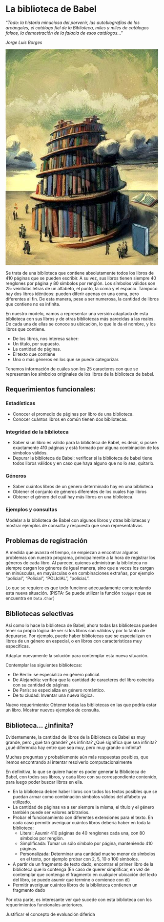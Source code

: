 # La biblioteca de Babel

_"Todo: la historia minuciosa del porvenir, las autobiografías de los arcángeles, el catálogo fiel de la Biblioteca, miles y miles de catálogos falsos, la demostración de la falacia de esos catálogos..."_

_Jorge Luis Borges_

![biblioteca](biblioteca-babel.jpg)

Se trata de una biblioteca que contiene absolutamente todos los libros de 410 páginas que se pueden escribir. A su vez, sus libros tienen siempre 40 renglones por página y 80 símbolos por renglón. Los símbolos válidos son 25: veintidós letras de un alfabeto, el punto, la coma y el espacio. Tampoco hay dos libros idénticos: pueden diferir apenas en una coma, pero diferentes al fin. De esta manera, pese a ser numerosa, la cantidad de libros que contiene no es infinita. 

En nuestro modelo, vamos a representar una versión adaptada de esta biblioteca con sus libros y de otras bibliotecas más parecidas a las reales. De cada una de ellas se conoce su ubicación, lo que le da el nombre, y los libros que contiene. 
- De los libros, nos interesa saber:
- Un título, por supuesto.
- La cantidad de páginas.
- El texto que contiene
- Uno o más géneros en los que se puede categorizar.

Tenemos información de cuáles son los 25 caracteres con que se representan los símbolos originales de los libros de la biblioteca de babel. 

## Requerimientos funcionales:

### Estadísticas 
- Conocer el promedio de páginas por libro de una biblioteca.
- Conocer cuántos libros en común tienen dos bibliotecas. 

### Integridad de la biblioteca 
- Saber si un libro es válido para la biblioteca de Babel, es decir, si posee exactamente 410 páginas y está formado por alguna combinación de los símbolos válidos. 
- Depurar la biblioteca de Babel: verificar si la biblioteca de babel tiene todos libros válidos y en caso que haya alguno que no lo sea, quitarlo.

### Géneros
- Saber cuántos libros de un género determinado hay en una biblioteca
- Obtener el conjunto de géneros diferentes de los cuales hay libros 
- Obtener el género del cuál hay más libros en una biblioteca. 

### Ejemplos y consultas
Modelar a la biblioteca de Babel con algunos libros y otras bibliotecas y  mostrar ejemplos de consulta y respuesta que sean representativos 

## Problemas de registración 
A medida que avanza el tiempo, se empiezan a encontrar algunos problemas con nuestro programa, principalmente a la hora de registrar los géneros de cada libro. Al parecer, quienes administran la biblioteca no siempre cargan los géneros de igual manera, sino que a veces los cargan en minúsculas, en mayúsculas o en combinaciones extrañas, por ejemplo “policial”, “Policial”, “POLIcIAL”, “policiaL”.

Lo que se requiere es que todo funcione adecuadamente contemplando esta nueva situación. (PISTA: Se puede utilizar la función `toUpper` que se encuentra en `Data.Char`)

## Bibliotecas selectivas
Así como lo hace la biblioteca de Babel, ahora todas las bibliotecas pueden tener su propia lógica de ver si los libros son válidos y por lo tanto de depurarse. Por ejemplo, puede haber bibliotecas que se especializan en libros de un género en especial, o en libros con características muy específicas. 

Adaptar nuevamente la solución para contemplar esta nueva situación.

Contemplar las siguientes bibliotecas:
- De Berlín: se especializa en género policial.
- De Alejandría: verifica que la cantidad de caracteres del libro coincida con su cantidad de páginas. 
- De París: se especializa en género romántico.
- De tu ciudad: Inventar una nueva lógica.

Nuevo requerimiento: Obtener todas las bibliotecas en las que podría estar un libro.
Mostrar nuevos ejemplos de consulta.

## Biblioteca… ¿infinita?
Evidentemente, la cantidad de libros de la Biblioteca de Babel es muy grande, pero ¿qué tan grande? ¿es infinita? ¿Qué significa que sea infinita? ¿qué diferencia hay entre que sea muy, pero muy grande o infinita? 

Muchas preguntas y probablemente aún más respuestas posibles, que iremos encontrando al intentar resolverlo computacionalmente

En definitiva, lo que se quiere hacer es poder generar la Biblioteca de Babel, con todos sus libros, y cada libro con su correspondiente contenido, para luego poder buscar libros en ella.
- En la biblioteca deben haber libros con todos los textos posibles que se puedan armar como combinación símbolos válidos del alfabeto ya utilizado.
- La cantidad de páginas va a ser siempre la misma, el título y el género también puede ser valores arbitrarios. 
- Probar el funcionamiento con diferentes extensiones para el texto. En cada caso permitir averiguar cuántos libros debería haber en toda la biblioteca:
  - Literal: Asumir 410 páginas de 40 renglones cada una, con 80 símbolos por renglón.
  - Simplificada: Tomar un sólo símbolo por página, manteniendo 410 páginas. 
  - Personalizada: Determinar una cantidad mucho menor de símbolos en el texto, por ejemplo probar con 2, 5, 10 o 100 símbolos. 
- A partir de un fragmento de texto dado, encontrar el primer libro de la biblioteca que lo contenga (En caso de querer simplificar, en vez de contemplar que contenga el fragmento en cualquier ubicación del texto del libro, se puede asumir que termine o comience con él)
- Permitir averiguar cuántos libros de la biblioteca contienen un fragmento dado

Por otra parte, es interesante ver qué sucede con esta biblioteca con los requerimientos funcionales anteriores.

Justificar el concepto de evaluación diferida
